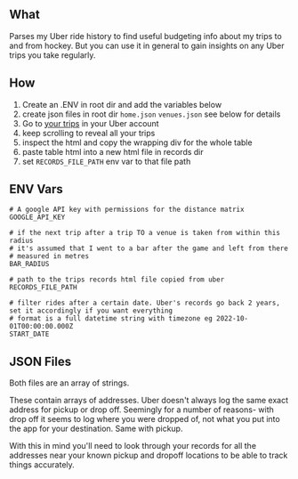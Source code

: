 ## What

Parses my Uber ride history to find useful budgeting info about my trips to and from hockey. But you can use it in general to gain insights on any Uber trips you take regularly.

## How

1. Create an .ENV in root dir and add the variables below
1. create json files in root dir `home.json` `venues.json` see below for details
1. Go to [your trips](https://myprivacy.uber.com/privacy/exploreyourdata/trips) in your Uber account
2. keep scrolling to reveal all your trips
3. inspect the html and copy the wrapping div for the whole table
4. paste table html into a new html file in records dir
5. set `RECORDS_FILE_PATH` env var to that file path

## ENV Vars

```
# A google API key with permissions for the distance matrix
GOOGLE_API_KEY

# if the next trip after a trip TO a venue is taken from within this radius
# it's assumed that I went to a bar after the game and left from there
# measured in metres
BAR_RADIUS

# path to the trips records html file copied from uber
RECORDS_FILE_PATH

# filter rides after a certain date. Uber's records go back 2 years, set it accordingly if you want everything
# format is a full datetime string with timezone eg 2022-10-01T00:00:00.000Z
START_DATE
```

## JSON Files

Both files are an array of strings.

These contain arrays of addresses. Uber doesn't always log the same exact address for pickup or drop off. Seemingly for a number of reasons- with drop off it seems to log where you were dropped of, not what you put into the app for your destination. Same with pickup.

With this in mind you'll need to look through your records for all the addresses near your known pickup and dropoff locations to be able to track things accurately.

